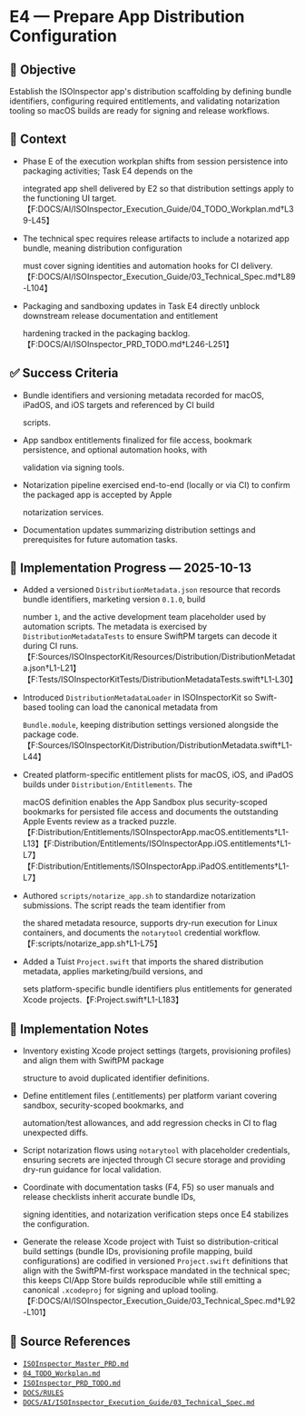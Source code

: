 # E4 — Prepare App Distribution Configuration

## 🎯 Objective

Establish the ISOInspector app's distribution scaffolding by defining bundle identifiers, configuring required
entitlements, and validating notarization tooling so macOS builds are ready for signing and release workflows.

## 🧩 Context

- Phase E of the execution workplan shifts from session persistence into packaging activities; Task E4 depends on the

  integrated app shell delivered by E2 so that distribution settings apply to the functioning UI
  target.【F:DOCS/AI/ISOInspector_Execution_Guide/04_TODO_Workplan.md†L39-L45】

- The technical spec requires release artifacts to include a notarized app bundle, meaning distribution configuration

  must cover signing identities and automation hooks for CI
  delivery.【F:DOCS/AI/ISOInspector_Execution_Guide/03_Technical_Spec.md†L89-L104】

- Packaging and sandboxing updates in Task E4 directly unblock downstream release documentation and entitlement

  hardening tracked in the packaging backlog.【F:DOCS/AI/ISOInspector_PRD_TODO.md†L246-L251】

## ✅ Success Criteria

- Bundle identifiers and versioning metadata recorded for macOS, iPadOS, and iOS targets and referenced by CI build

  scripts.

- App sandbox entitlements finalized for file access, bookmark persistence, and optional automation hooks, with

  validation via signing tools.

- Notarization pipeline exercised end-to-end (locally or via CI) to confirm the packaged app is accepted by Apple

  notarization services.

- Documentation updates summarizing distribution settings and prerequisites for future automation tasks.

## 🚀 Implementation Progress — 2025-10-13

- Added a versioned `DistributionMetadata.json` resource that records bundle identifiers, marketing version `0.1.0`, build

  number `1`, and the active development team placeholder used by automation scripts. The metadata is exercised by
  `DistributionMetadataTests` to ensure SwiftPM targets can decode it during CI runs.【F:Sources/ISOInspectorKit/Resources/Distribution/DistributionMetadata.json†L1-L21】【F:Tests/ISOInspectorKitTests/DistributionMetadataTests.swift†L1-L30】

- Introduced `DistributionMetadataLoader` in ISOInspectorKit so Swift-based tooling can load the canonical metadata from

  `Bundle.module`, keeping distribution settings versioned alongside the package code.【F:Sources/ISOInspectorKit/Distribution/DistributionMetadata.swift†L1-L44】

- Created platform-specific entitlement plists for macOS, iOS, and iPadOS builds under `Distribution/Entitlements`. The

  macOS definition enables the App Sandbox plus security-scoped bookmarks for persisted file access and documents the
  outstanding Apple Events review as a tracked
puzzle.【F:Distribution/Entitlements/ISOInspectorApp.macOS.entitlements†L1-L13】【F:Distribution/Entitlements/ISOInspectorApp.iOS.entitlements†L1-L7】【F:Distribution/Entitlements/ISOInspectorApp.iPadOS.entitlements†L1-L7】

- Authored `scripts/notarize_app.sh` to standardize notarization submissions. The script reads the team identifier from

  the shared metadata resource, supports dry-run execution for Linux containers, and documents the `notarytool`
  credential workflow.【F:scripts/notarize_app.sh†L1-L75】

- Added a Tuist `Project.swift` that imports the shared distribution metadata, applies marketing/build versions, and

  sets platform-specific bundle identifiers plus entitlements for generated Xcode
projects.【F:Project.swift†L1-L183】

## 🔧 Implementation Notes

- Inventory existing Xcode project settings (targets, provisioning profiles) and align them with SwiftPM package

  structure to avoid duplicated identifier definitions.

- Define entitlement files (.entitlements) per platform variant covering sandbox, security-scoped bookmarks, and

  automation/test allowances, and add regression checks in CI to flag unexpected diffs.

- Script notarization flows using `notarytool` with placeholder credentials, ensuring secrets are injected through CI secure storage and providing dry-run guidance for local validation.
- Coordinate with documentation tasks (F4, F5) so user manuals and release checklists inherit accurate bundle IDs,

  signing identities, and notarization verification steps once E4 stabilizes the configuration.

- Generate the release Xcode project with Tuist so distribution-critical build settings (bundle IDs, provisioning profile mapping, build configurations) are codified in versioned `Project.swift` definitions that align with the SwiftPM-first workspace mandated in the technical spec; this keeps CI/App Store builds reproducible while still emitting a canonical `.xcodeproj` for signing and upload tooling.【F:DOCS/AI/ISOInspector_Execution_Guide/03_Technical_Spec.md†L92-L101】

## 🧠 Source References

- [`ISOInspector_Master_PRD.md`](../AI/ISOViewer/ISOInspector_PRD_Full/ISOInspector_Master_PRD.md)
- [`04_TODO_Workplan.md`](../AI/ISOInspector_Execution_Guide/04_TODO_Workplan.md)
- [`ISOInspector_PRD_TODO.md`](../AI/ISOViewer/ISOInspector_PRD_TODO.md)
- [`DOCS/RULES`](../RULES)
- [`DOCS/AI/ISOInspector_Execution_Guide/03_Technical_Spec.md`](../AI/ISOInspector_Execution_Guide/03_Technical_Spec.md)
